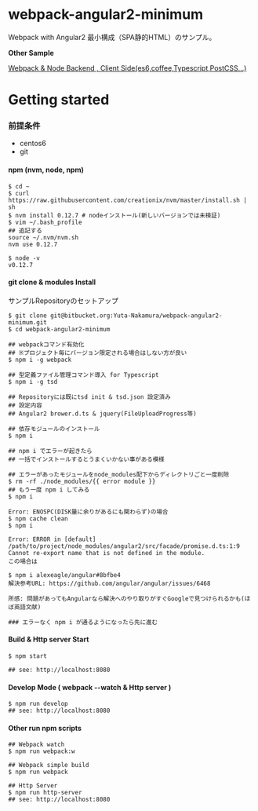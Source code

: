 # webpack-angular2-minimum
Webpack with Angular2 最小構成（SPA静的HTML）のサンプル。

**Other Sample**

[Webpack & Node Backend , Client Side(es6,coffee,Typescript,PostCSS...)](https://bitbucket.org/Yuta-Nakamura/webpack-backend-clientside)

# Getting started

### 前提条件
* centos6
* git

#### npm (nvm, node, npm)
```
$ cd ~
$ curl https://raw.githubusercontent.com/creationix/nvm/master/install.sh | sh
$ nvm install 0.12.7 # nodeインストール(新しいバージョンでは未検証)
$ vim ~/.bash_profile
## 追記する
source ~/.nvm/nvm.sh
nvm use 0.12.7

$ node -v
v0.12.7
```

#### git clone & modules Install
サンプルRepositoryのセットアップ
```
$ git clone git@bitbucket.org:Yuta-Nakamura/webpack-angular2-minimum.git
$ cd webpack-angular2-minimum

## webpackコマンド有効化
## ※プロジェクト毎にバージョン限定される場合はしない方が良い
$ npm i -g webpack

## 型定義ファイル管理コマンド導入 for Typescript
$ npm i -g tsd

## Repositoryには既にtsd init & tsd.json 設定済み
## 設定内容
## Angular2 brower.d.ts & jquery(FileUploadProgress等)

## 依存モジュールのインストール
$ npm i 

## npm i でエラーが起きたら
## 一括でインストールするとうまくいかない事がある模様

## エラーがあったモジュールをnode_modules配下からディレクトリごと一度削除
$ rm -rf ./node_modules/{{ error module }}
## もう一度 npm i してみる
$ npm i

Error: ENOSPC(DISK量に余りがあるにも関わらず)の場合
$ npm cache clean
$ npm i

Error: ERROR in [default] /path/to/project/node_modules/angular2/src/facade/promise.d.ts:1:9
Cannot re-export name that is not defined in the module.
この場合は

$ npm i alexeagle/angular#8bfbe4
解決参考URL: https://github.com/angular/angular/issues/6468

所感: 問題があってもAngularなら解決へのやり取りがすぐGoogleで見つけられるかも(ほぼ英語文献)

### エラーなく npm i が通るようになったら先に進む
```

#### Build & Http server Start
```
$ npm start

## see: http://localhost:8080
```

#### Develop Mode ( webpack --watch & Http server )

```
$ npm run develop
## see: http://localhost:8080
```

#### Other run npm scripts
```
## Webpack watch
$ npm run webpack:w

## Webpack simple build
$ npm run webpack

## Http Server
$ npm run http-server
## see: http://localhost:8080
```

